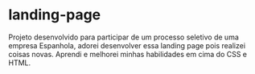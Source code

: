# landing-page

Projeto desenvolvido para participar de um processo seletivo de uma empresa Espanhola, adorei desenvolver essa landing page pois realizei coisas novas. Aprendi e melhorei minhas habilidades em cima do CSS e HTML. 
